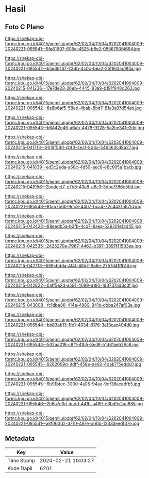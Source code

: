 # Hasil

## Foto C Plano

https://sirekap-obj-formc.kpu.go.id/4015/pemilu/pdpr/62/02/04/10/04/6202041004009-20240221-095541--9fa81907-605e-4525-b8e2-0556793f4694.jpg

https://sirekap-obj-formc.kpu.go.id/4015/pemilu/pdpr/62/02/04/10/04/6202041004009-20240221-095542--b5e36147-234b-4c0c-bea2-25f962ac9f4a.jpg

https://sirekap-obj-formc.kpu.go.id/4015/pemilu/pdpr/62/02/04/10/04/6202041004009-20240215-041236--17e7de28-26eb-4445-83a9-b191f948d263.jpg

https://sirekap-obj-formc.kpu.go.id/4015/pemilu/pdpr/62/02/04/10/04/6202041004009-20240221-095542--6a8b6af5-58ed-4bab-8bd7-81a3a07d54ab.jpg

https://sirekap-obj-formc.kpu.go.id/4015/pemilu/pdpr/62/02/04/10/04/6202041004009-20240221-095543--b6442e46-a6ab-4478-9228-5a2be341e2dd.jpg

https://sirekap-obj-formc.kpu.go.id/4015/pemilu/pdpr/62/02/04/10/04/6202041004009-20240215-041713--3616f540-cbf3-4eaf-8d4a-546563cd8a27.jpg

https://sirekap-obj-formc.kpu.go.id/4015/pemilu/pdpr/62/02/04/10/04/6202041004009-20240215-041839--ed3c2eda-a58c-4d59-aec6-e8c005a1bacb.jpg

https://sirekap-obj-formc.kpu.go.id/4015/pemilu/pdpr/62/02/04/10/04/6202041004009-20240215-041956--2bedecf7-e7b3-43a6-a6c3-3dbef366c50d.jpg

https://sirekap-obj-formc.kpu.go.id/4015/pemilu/pdpr/62/02/04/10/04/6202041004009-20240221-095543--81ab7b60-9dc3-4407-bca4-72c4431587fd.jpg

https://sirekap-obj-formc.kpu.go.id/4015/pemilu/pdpr/62/02/04/10/04/6202041004009-20240215-042422--88eedb5a-b2fb-4cb7-8aea-539201e1ad45.jpg

https://sirekap-obj-formc.kpu.go.id/4015/pemilu/pdpr/62/02/04/10/04/6202041004009-20240215-042535--2425270e-7967-4463-b397-3397f11533ea.jpg

https://sirekap-obj-formc.kpu.go.id/4015/pemilu/pdpr/62/02/04/10/04/6202041004009-20240215-042713--589cbdda-4f4f-48b7-9a6e-2757d41ffb14.jpg

https://sirekap-obj-formc.kpu.go.id/4015/pemilu/pdpr/62/02/04/10/04/6202041004009-20240215-042822--0aff5e2d-a591-4099-a190-193737dd3c3f.jpg

https://sirekap-obj-formc.kpu.go.id/4015/pemilu/pdpr/62/02/04/10/04/6202041004009-20240215-043008--fc1dbe80-414a-4989-841b-dbba247af03e.jpg

https://sirekap-obj-formc.kpu.go.id/4015/pemilu/pdpr/62/02/04/10/04/6202041004009-20240221-095544--bb83ab13-1fe1-4034-8176-3a13eac404d0.jpg

https://sirekap-obj-formc.kpu.go.id/4015/pemilu/pdpr/62/02/04/10/04/6202041004009-20240221-095544--502aa219-c8f1-41b5-8ed9-b1d81aeb29c8.jpg

https://sirekap-obj-formc.kpu.go.id/4015/pemilu/pdpr/62/02/04/10/04/6202041004009-20240221-095545--9262099d-9dff-458e-ae92-4dab715eddc0.jpg

https://sirekap-obj-formc.kpu.go.id/4015/pemilu/pdpr/62/02/04/10/04/6202041004009-20240221-095545--9b91bfec-3000-4a05-94ae-9df36acadfb5.jpg

https://sirekap-obj-formc.kpu.go.id/4015/pemilu/pdpr/62/02/04/10/04/6202041004009-20240221-095546--2b6a7e3d-dadd-441b-a499-e3bd9c2ac885.jpg

https://sirekap-obj-formc.kpu.go.id/4015/pemilu/pdpr/62/02/04/10/04/6202041004009-20240221-095541--a8f06302-d710-467e-a60b-12333eedf37e.jpg


## Metadata

| Key        | Value               |
| ---------- | ------------------- |
| Time Stamp | 2024-02-21 10:03:27 |
| Kode Dapil | 6201                |



